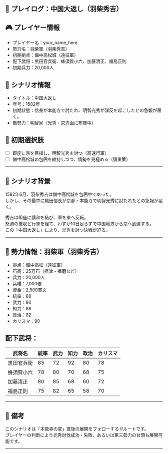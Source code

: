 ## 📝 プレイログ：中国大返し（羽柴秀吉）

## 🎮 プレイヤー情報
- プレイヤー名：your_name_here
- 勢力名：羽柴軍（羽柴秀吉）
- 初期拠点：備中高松城（遠征軍）
- 配下武将：黒田官兵衛、蜂須賀小六、加藤清正、福島正則
- 初期兵力：20,000人

## 📘 シナリオ情報
- タイトル：中国大返し
- 年号：1582年
- 初期状態：信長が本能寺で討たれ、明智光秀が謀反を起こしたとの急報が届く。
- 敵勢力：明智家（光秀・京方面に布陣中）

## 🎯 初期選択肢
- [ ] 即座に京を目指し、明智光秀を討つ（高速行軍）
- [ ] 備中高松城の包囲を維持しつつ、情勢を見極める（慎重策）

---

## 📜 シナリオ背景

1582年6月、羽柴秀吉は備中高松城を包囲中であった。  
しかし、その最中に織田信長が京都・本能寺で明智光秀に討たれたとの急報が届く。

秀吉は即座に講和を結び、軍を東へ反転。  
怒涛の撤収と行軍を経て、わずか10日足らずで中国地方から京へ到達する。  
この「中国大返し」により、光秀を討つ決戦が迫る。

---

## 🧠 勢力情報：羽柴軍（羽柴秀吉）

- 拠点：備中高松（遠征軍）
- 石高：25万石（摂津・播磨など）　
- 兵力：20,000人　
- 兵糧：7,000俵　
- 資金：2,500貫文
- 統率：88　
- 武力：80　
- 知力：88　
- 政治：82　
- カリスマ：90

## 配下武将：

| 武将名       | 統率 | 武力 | 知力 | 政治 | カリスマ |
|--------------|------|------|------|--------|-----------|
| 黒田官兵衛   | 85   | 72   | 92   | 80   | 78        |
| 蜂須賀小六   | 78   | 80   | 70   | 68   | 75        |
| 加藤清正     | 80   | 85   | 68   | 60   | 72        |
| 福島正則     | 75   | 82   | 65   | 58   | 70        |

---

## 💬 備考

このシナリオは「本能寺の変」直後の展開をフォローする ifルートです。  
プレイヤーの判断により光秀討伐成功・失敗、あるいは第三勢力の台頭も展開可能です。

---
